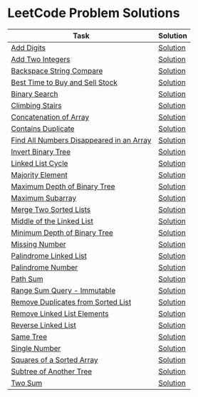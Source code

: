 # LeetCode Problem Solutions

| Task                                                                                                               | Solution                                     |
|--------------------------------------------------------------------------------------------------------------------|----------------------------------------------|
| [Add Digits](https://leetcode.com/problems/add-digits)                                                             | [Solution](add-digits.py)                    |
| [Add Two Integers](https://leetcode.com/problems/add-two-integers)                                                 | [Solution](add-two-integers.py)              |
| [Backspace String Compare](https://leetcode.com/problems/backspace-string-compare)                                 | [Solution](backspace-string-compare.py)      |
| [Best Time to Buy and Sell Stock](https://leetcode.com/problems/best-time-to-buy-and-sell-stock)                   | [Solution](best-time-buy-stock.py)           |
| [Binary Search](https://leetcode.com/problems/binary-search)                                                       | [Solution](binary-search.py)                 |
| [Climbing Stairs](https://leetcode.com/problems/climbing-stairs)                                                   | [Solution](climbing-stairs.py)               |
| [Concatenation of Array](https://leetcode.com/problems/concatenation-of-array)                                     | [Solution](concatenation-of-array.py)        |
| [Contains Duplicate](https://leetcode.com/problems/contains-duplicate)                                             | [Solution](contains-duplicate.py)            |
| [Find All Numbers Disappeared in an Array](https://leetcode.com/problems/find-all-numbers-disappeared-in-an-array) | [Solution](find-disappeared-numbers.py)      |
| [Invert Binary Tree](https://leetcode.com/problems/invert-binary-tree)                                             | [Solution](invert-binary-tree.py)            |
| [Linked List Cycle](https://leetcode.com/problems/linked-list-cycle)                                               | [Solution](linked-list-cycle.py)             |
| [Majority Element](https://leetcode.com/problems/majority-element/)                                                | [Solution](majority-element.py)              |
| [Maximum Depth of Binary Tree](https://leetcode.com/problems/maximum-depth-of-binary-tree)                         | [Solution](maximum-depth-binary-tree.py)     |
| [Maximum Subarray](https://leetcode.com/problems/maximum-subarray)                                                 | [Solution](maximum-subarray.py)              |
| [Merge Two Sorted Lists](https://leetcode.com/problems/merge-two-sorted-lists)                                     | [Solution](merge-two-sorted-lists.py)        |
| [Middle of the Linked List](https://leetcode.com/problems/middle-of-the-linked-list/)                              | [Solution](middle-linked-list.py)            |
| [Minimum Depth of Binary Tree](https://leetcode.com/problems/minimum-depth-of-binary-tree)                         | [Solution](minimum-depth-binary-tree.py)     |
| [Missing Number](https://leetcode.com/problems/missing-number)                                                     | [Solution](missing-number.py)                |
| [Palindrome Linked List](https://leetcode.com/problems/palindrome-linked-list)                                     | [Solution](palindrome-linked-list.py)        |
| [Palindrome Number](https://leetcode.com/problems/palindrome-number/)                                              | [Solution](palindrome-number.py)             |
| [Path Sum](https://leetcode.com/problems/path-sum)                                                                 | [Solution](path-sum.py)                      |
| [Range Sum Query - Immutable](https://leetcode.com/problems/range-sum-query-immutable)                             | [Solution](range-sum-query.py)               |
| [Remove Duplicates from Sorted List](https://leetcode.com/problems/remove-duplicates-from-sorted-list)             | [Solution](remove-duplicates-sorted-list.py) |
| [Remove Linked List Elements](https://leetcode.com/problems/remove-linked-list-elements)                           | [Solution](remove-linked-list-elements.py)   |
| [Reverse Linked List](https://leetcode.com/problems/reverse-linked-list)                                           | [Solution](reverse-linked-list.py)           |
| [Same Tree](https://leetcode.com/problems/same-tree/)                                                              | [Solution](same-tree.py)                     |
| [Single Number](https://leetcode.com/problems/single-number)                                                       | [Solution](single-number.py)                 |
| [Squares of a Sorted Array](https://leetcode.com/problems/squares-of-a-sorted-array/)                              | [Solution](squares-of-sorted-array.py)       |
| [Subtree of Another Tree](https://leetcode.com/problems/subtree-of-another-tree/)                                  | [Solution](subtree-of-another-tree.py)       |
| [Two Sum](https://leetcode.com/problems/two-sum)                                                                   | [Solution](two-sum.py)                       |

